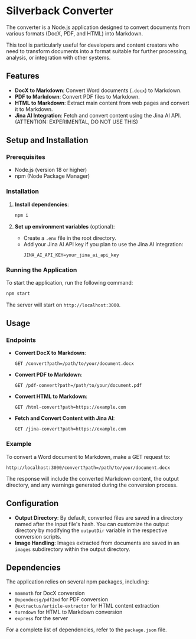 # Silverback Converter

The converter is a Node.js application designed to convert documents from
various formats (DocX, PDF, and HTML) into Markdown.

This tool is particularly useful for developers and content creators who need to
transform documents into a format suitable for further processing, analysis, or
integration with other systems.

## Features

- **DocX to Markdown**: Convert Word documents (`.docx`) to Markdown.
- **PDF to Markdown**: Convert PDF files to Markdown.
- **HTML to Markdown**: Extract main content from web pages and convert it to
  Markdown.
- **Jina AI Integration**: Fetch and convert content using the Jina AI API.
  (ATTENTION: EXPERIMENTAL, DO NOT USE THIS)

## Setup and Installation

### Prerequisites

- Node.js (version 18 or higher)
- npm (Node Package Manager)

### Installation

1. **Install dependencies**:

   ```bash
   npm i
   ```

2. **Set up environment variables** (optional):
   - Create a `.env` file in the root directory.
   - Add your Jina AI API key if you plan to use the Jina AI integration:
     ```env
     JINA_AI_API_KEY=your_jina_ai_api_key
     ```

### Running the Application

To start the application, run the following command:

```bash
npm start
```

The server will start on `http://localhost:3000`.

## Usage

### Endpoints

- **Convert DocX to Markdown**:

  ```
  GET /convert?path=/path/to/your/document.docx
  ```

- **Convert PDF to Markdown**:

  ```
  GET /pdf-convert?path=/path/to/your/document.pdf
  ```

- **Convert HTML to Markdown**:

  ```
  GET /html-convert?path=https://example.com
  ```

- **Fetch and Convert Content with Jina AI**:
  ```
  GET /jina-convert?path=https://example.com
  ```

### Example

To convert a Word document to Markdown, make a GET request to:

```
http://localhost:3000/convert?path=/path/to/your/document.docx
```

The response will include the converted Markdown content, the output directory,
and any warnings generated during the conversion process.

## Configuration

- **Output Directory**: By default, converted files are saved in a directory
  named after the input file's hash. You can customize the output directory by
  modifying the `outputDir` variable in the respective conversion scripts.
- **Image Handling**: Images extracted from documents are saved in an `images`
  subdirectory within the output directory.

## Dependencies

The application relies on several npm packages, including:

- `mammoth` for DocX conversion
- `@opendocsg/pdf2md` for PDF conversion
- `@extractus/article-extractor` for HTML content extraction
- `turndown` for HTML to Markdown conversion
- `express` for the server

For a complete list of dependencies, refer to the `package.json` file.
